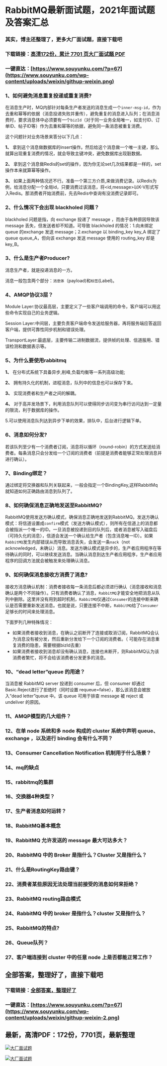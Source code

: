 # RabbitMQ最新面试题，2021年面试题及答案汇总

### 其实，博主还整理了，更多大厂面试题，直接下载吧

### 下载链接：[高清172份，累计 7701 页大厂面试题  PDF](https://github.com/souyunku/DevBooks/blob/master/docs/index.md)

### 一键直达：[https://www.souyunku.com/?p=67](https://www.souyunku.com/wp-content/uploads/weixin/githup-weixin.png)



### 1、如何避免消息重复投递或重复消费?

在消息生产时，MQ内部针对每条生产者发送的消息生成一个`inner-msg-id`，作为去重和幂等的依据（消息投递失败并重传），避免重复的消息进入队列；在消息消费时，要求消息体中必须要有一个`bizId`（对于同一业务全局唯一，如支付ID、订单ID、帖子ID等）作为去重和幂等的依据，避免同一条消息被重复消费。

这个问题针对业务场景来答分以下几点：

**1、** 拿到这个消息做数据库的insert操作。然后给这个消息做一个唯一主键，那么就算出现重复消费的情况，就会导致主键冲突，避免数据库出现脏数据。

**2、** 拿到这个消息做Redis的set的操作，因为你无论set几次结果都是一样的，set操作本来就算幂等操作。

**3、** 如果上面两种情况还不行。准备一个第三方介质,来做消费记录。以Redis为例，给消息分配一个全局id，只要消费过该消息，将<id,message>以K-V形式写入Redis。那消费者开始消费前，先去Redis中查询有没消费记录即可。


### 2、什么情况下会出现 blackholed 问题？

blackholed 问题是指，向 exchange 投递了 message ，而由于各种原因导致该message 丢失，但发送者却不知道。可导致 blackholed 的情况：1.向未绑定 queue 的exchange 发送 message；2.exchange 以 binding_key key_A 绑定了 queue queue_A，但向该 exchange 发送 message 使用的 routing_key 却是 key_B。


### 3、什么是生产者Producer?

消息生产者，就是投递消息的一方。

消息一般包含两个部分：`消息体`（payload)和`标签`(Label)。


### 4、AMQP协议3层？

Module Layer:协议最高层，主要定义了一些客户端调用的命令，客户端可以用这些命令实现自己的业务逻辑。

Session Layer:中间层，主要负责客户端命令发送给服务器，再将服务端应答返回客户端，提供可靠性同步机制和错误处理。

TransportLayer:最底层，主要传输二进制数据流，提供帧的处理、信道服用、错误检测和数据表示等。


### 5、为什么要使用rabbitmq

**1、** 在分布式系统下具备异步,削峰,负载均衡等一系列高级功能;

**2、** 拥有持久化的机制，进程消息，队列中的信息也可以保存下来。

**3、** 实现消费者和生产者之间的解耦。

**4、** 对于高并发场景下，利用消息队列可以使得同步访问变为串行访问达到一定量的限流，利于数据库的操作。

5.可以使用消息队列达到异步下单的效果，排队中，后台进行逻辑下单。


### 6、消息如何分发?

若该队列至少有一个消费者订阅，消息将以循环（round-robin）的方式发送给消费者。每条消息只会分发给一个订阅的消费者（前提是消费者能够正常处理消息并进行确认）。


### 7、Binding绑定？

通过绑定将交换器和队列关联起来，一般会指定一个BindingKey,这样RabbitMq就知道如何正确路由消息到队列了。


### 8、如何确保消息正确地发送至RabbitMQ?

RabbitMQ使用发送方确认模式，确保消息正确地发送到RabbitMQ。发送方确认模式：将信道设置成`confirm`模式（发送方确认模式），则所有在信道上的消息都会被指派一个唯一的ID。一旦消息被投递到目的队列后，或者消息被写入磁盘后（可持久化的消息），信道会发送一个确认给生产者（包含消息唯一ID）。如果`RabbitMQ`发生内部错误从而导致消息丢失，会发送一条`nack`（not acknowledged，未确认）消息。发送方确认模式是异步的，生产者应用程序在等待确认的同时，可以继续发送消息。当确认消息到达生产者应用程序，生产者应用程序的回调方法就会被触发来处理确认消息。


### 9、如何确保消息接收方消费了消息?

接收方消息确认机制：消费者接收每一条消息后都必须进行确认（消息接收和消息确认是两个不同操作）。只有消费者确认了消息，`RabbitMQ`才能安全地把消息从队列中删除。这里并没有用到超时机制，`RabbitMQ`仅通过`Consumer`的连接中断来确认是否需要重新发送消息。也就是说，只要连接不中断，`RabbitMQ`给了`Consumer`足够长的时间来处理消息。

下面罗列几种特殊情况：

- 如果消费者接收到消息，在确认之前断开了连接或取消订阅，RabbitMQ会认为消息没有被分发，然后重新分发给下一个订阅的消费者。（ 可能存在消息重复消费的隐患，需要根据bizId去重）
- 如果消费者接收到消息却没有确认消息，连接也未断开，则RabbitMQ认为该消费者繁忙，将不会给该消费者分发更多的消息。


### 10、“dead letter”queue 的用途？

当消息被 RabbitMQ server 投递到 consumer 后，但 consumer 却通过 Basic.Reject进行了拒绝时（同时设置 requeue=false），那么该消息会被放入“dead letter”queue 中。该 queue 可用于排查 message 被 reject 或 undeliver 的原因。


### 11、AMQP模型的几大组件？
### 12、在单 node 系统和多 node 构成的 cluster 系统中声明 queue、exchange ，以及进行 binding 会有什么不同？
### 13、Consumer Cancellation Notification 机制用于什么场景？
### 14、mq的缺点
### 15、rabbitmq的集群
### 16、交换器4种类型？
### 17、生产者消息如何运转？
### 18、RabbitMQ基本概念
### 19、RabbitMQ 允许发送的 message 最大可达多大？
### 20、RabbitMQ 中的 Broker 是指什么？Cluster 又是指什么？
### 21、什么是RoutingKey路由键？
### 22、消费者某些原因无法处理当前接受的消息如何来拒绝？
### 23、RabbitMQ routing路由模式
### 24、RabbitMQ 中的 broker 是指什么？cluster 又是指什么？
### 25、RabbitMQ的特点?
### 26、Queue队列？
### 27、客户端连接到 cluster 中的任意 node 上是否都能正常工作？




## 全部答案，整理好了，直接下载吧

### 下载链接：[全部答案，整理好了](https://www.souyunku.com/wp-content/uploads/weixin/githup-weixin-2.png)

### 一键直达：[https://www.souyunku.com/?p=67](https://www.souyunku.com/wp-content/uploads/weixin/githup-weixin-2.png)


## 最新，高清PDF：172份，7701页，最新整理

[![大厂面试题](https://www.souyunku.com/wp-content/uploads/weixin/mst.png "架构师专栏")](https://www.souyunku.com/wp-content/uploads/weixin/githup-weixin.png "架构师专栏")

[![大厂面试题](https://www.souyunku.com/wp-content/uploads/weixin/githup-weixin.png "架构师专栏")](https://www.souyunku.com/wp-content/uploads/weixin/githup-weixin.png "架构师专栏")
